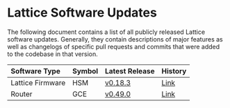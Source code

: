 # Lattice Software Updates

The following document contains a list of all publicly released Lattice software updates. Generally, they contain descriptions of major features as well as changelogs of specific pull requests and commits that were added to the codebase in that version.

| Software Type | Symbol | Latest Release | History |
|:---|:---|:----|:--|
| Lattice Firmware | HSM | [v0.18.3](https://github.com/GridPlus/lattice-firmware-releases/releases/tag/hsm-0.18.3) | [Link](./history/HSM.md)
| Router | GCE | [v0.49.0](https://github.com/GridPlus/lattice-firmware-releases/releases/tag/gce-0.49.0) | [Link](./history/GCE.md) |
